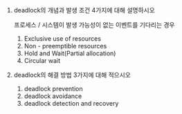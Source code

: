 1. deadlock의 개념과 발생 조건 4가지에 대해 설명하시오

    프로세스 / 시스템이 발생 가능성이 없는 이벤트를 기다리는 경우

   1. Exclusive use of resources  
   2. Non - preemptible resources
   3. Hold and Wait(Partial allocation)
   4. Circular wait

1. deadlock의 해결 방법 3가지에 대해 적으시오

   1. deadlock prevention
   2. deadlock avoidance
   3. deadlock detection and recovery